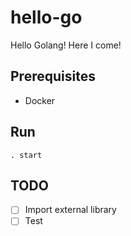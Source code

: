 # hello-go
Hello Golang! Here I come!

## Prerequisites
- Docker

## Run
```shell
. start
```

## TODO
- [ ] Import external library
- [ ] Test